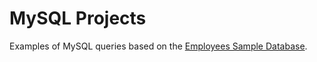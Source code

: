 # MySQL Projects

Examples of MySQL queries based on the [Employees Sample Database](https://dev.mysql.com/doc/employee/en/).